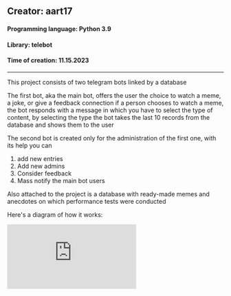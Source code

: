 ## Creator: aart17
#### Programming language: Python 3.9
#### Library: telebot
#### Time of creation: 11.15.2023
________

This project consists of two telegram bots linked by a database

The first bot, aka the main bot, offers the user the choice to watch a meme, a joke, or give a feedback
connection if a person chooses to watch a meme, the bot responds with a message in which you have to select the type of content,
by selecting the type the bot takes the last 10 records from the database and shows them to the user

The second bot is created only for the administration of the first one, with its help you can
1. add new entries
2. Add new admins
3. Consider feedback
4. Mass notify the main bot users

Also attached to the project is a database with ready-made memes and anecdotes on which performance tests were conducted

Here's a diagram of how it works:

![diagramm](https://github.com/Aart17/my_tg_bot/files/14628194/diagram.1.pdf)

